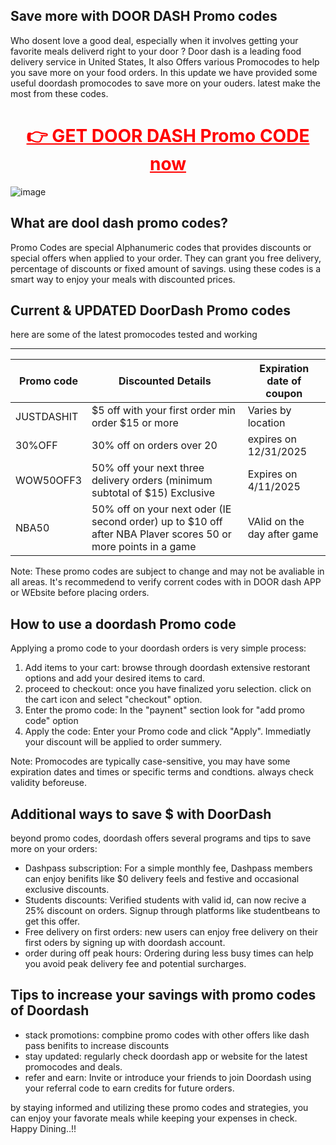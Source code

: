 ## Save more with DOOR DASH Promo codes 

Who dosent love a good deal, especially when it involves getting your favorite meals deliverd right to your door ? Door dash is a leading food delivery service in United States, 
It also Offers various Promocodes to help you save more on your food orders. In this update we have provided some useful doordash promocodes to save more on your ouders. latest make the most from 
these codes.

<center><h1><a href="https://www.google.com/url?q=https%3A%2F%2Fwww.dynews.net%2F2025%2F05%2Fdoordash-promo-codes-for-may-2025.html&sa=D&sntz=1&usg=AOvVaw0W3XyC7oQFoM2UGXJtghKk" target="_blank" style="color: red;">👉 GET DOOR DASH Promo CODE now</a></h1></center>

![image](https://github.com/user-attachments/assets/757fdc7f-1e36-419c-ab8b-dedf2909184b)

## What are dool dash promo codes? 
Promo Codes are special Alphanumeric codes that provides discounts or special offers when applied to your order. They can grant you free delivery, percentage of discounts or fixed amount of savings. using these codes is a smart way to enjoy your meals with discounted prices.

## Current & UPDATED DoorDash Promo codes

here are some of the latest promocodes tested and working

------------------------------------------------------------------------------------------------------
| Promo code                    |  Discounted Details                        | Expiration date of coupon |
|-------------------------------|--------------------------------------------|------------------------|
| JUSTDASHIT | $5 off with your first order min order $15 or more            | Varies by location |
| 30%OFF     | 30% off on orders over 20                                     | expires on 12/31/2025 |
| WOW50OFF3  | 50% off your next three delivery orders (minimum subtotal of $15) Exclusive | Expires on 4/11/2025 |
| NBA50      | 50% off on your next oder (IE second order) up to $10 off after NBA Plaver scores 50 or more points in a game | VAlid on the day after game |

Note: These promo codes are subject to change and may not be avaliable in all areas. It's recommedend to verify corrent codes with in DOOR dash APP or WEbsite before placing orders.

## How to use a doordash Promo code

Applying a promo code to your doordash orders is very simple process:

1. Add items to your cart: browse through doordash extensive restorant options and add your desired items to card.
2. proceed to checkout: once you have finalized yoru selection. click on the cart icon and select "checkout" option.
3. Enter the promo code: In the "paynent" section look for "add promo code" option
4. Apply the code: Enter your Promo code and click "Apply". Immediatly your discount will be applied to order summery.

Note: Promocodes are typically case-sensitive, you may have some expiration dates and times or specific terms and condtions. always check validity beforeuse.

## Additional ways to save $ with DoorDash
beyond promo codes, doordash offers several programs and tips to save more on your orders:
* Dashpass subscription: For a simple monthly fee, Dashpass members can enjoy benifits like $0 delivery feels and festive and occasional exclusive discounts.
* Students discounts: Verified students with valid id, can now recive a 25% discount on orders. Signup through platforms like studentbeans to get this offer.
* Free delivery on first orders: new users can enjoy free delivery on their first oders by signing up with doordash account.
* order during off peak hours: Ordering during less busy times can help you avoid peak delivery fee and potential surcharges.

## Tips to increase your savings with promo codes of Doordash
 * stack promotions: compbine promo codes with other offers like dash pass benifits to increase discounts
 * stay updated: regularly check doordash app or website for the latest promocodes and deals.
 * refer and earn: Invite or introduce your friends to join Doordash using your referral code to earn credits for future orders.

by staying informed and utilizing these promo codes and strategies, you can enjoy your favorate meals while keeping your expenses in check. Happy Dining..!! 

<!--

**Here are some ideas to get you started:**

🙋‍♀️ A short introduction - what is your organization all about?
🌈 Contribution guidelines - how can the community get involved?
👩‍💻 Useful resources - where can the community find your docs? Is there anything else the community should know?
🍿 Fun facts - what does your team eat for breakfast?
🧙 Remember, you can do mighty things with the power of [Markdown](https://docs.github.com/github/writing-on-github/getting-started-with-writing-and-formatting-on-github/basic-writing-and-formatting-syntax)
-->
